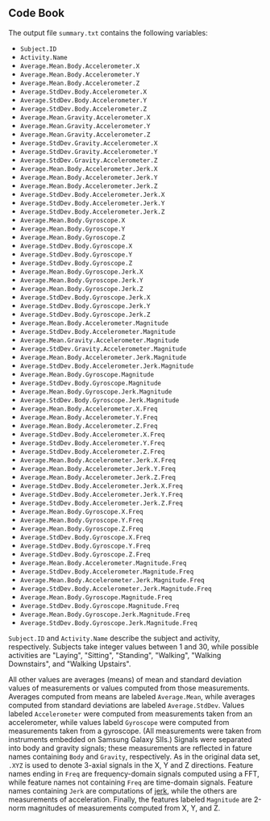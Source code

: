 ## Code Book

The output file `summary.txt` contains the following variables:

 * `Subject.ID`
 * `Activity.Name`
 * `Average.Mean.Body.Accelerometer.X`
 * `Average.Mean.Body.Accelerometer.Y`
 * `Average.Mean.Body.Accelerometer.Z`
 * `Average.StdDev.Body.Accelerometer.X`
 * `Average.StdDev.Body.Accelerometer.Y`
 * `Average.StdDev.Body.Accelerometer.Z`
 * `Average.Mean.Gravity.Accelerometer.X`
 * `Average.Mean.Gravity.Accelerometer.Y`
 * `Average.Mean.Gravity.Accelerometer.Z`
 * `Average.StdDev.Gravity.Accelerometer.X`
 * `Average.StdDev.Gravity.Accelerometer.Y`
 * `Average.StdDev.Gravity.Accelerometer.Z`
 * `Average.Mean.Body.Accelerometer.Jerk.X`
 * `Average.Mean.Body.Accelerometer.Jerk.Y`
 * `Average.Mean.Body.Accelerometer.Jerk.Z`
 * `Average.StdDev.Body.Accelerometer.Jerk.X`
 * `Average.StdDev.Body.Accelerometer.Jerk.Y`
 * `Average.StdDev.Body.Accelerometer.Jerk.Z`
 * `Average.Mean.Body.Gyroscope.X`
 * `Average.Mean.Body.Gyroscope.Y`
 * `Average.Mean.Body.Gyroscope.Z`
 * `Average.StdDev.Body.Gyroscope.X`
 * `Average.StdDev.Body.Gyroscope.Y`
 * `Average.StdDev.Body.Gyroscope.Z`
 * `Average.Mean.Body.Gyroscope.Jerk.X`
 * `Average.Mean.Body.Gyroscope.Jerk.Y`
 * `Average.Mean.Body.Gyroscope.Jerk.Z`
 * `Average.StdDev.Body.Gyroscope.Jerk.X`
 * `Average.StdDev.Body.Gyroscope.Jerk.Y`
 * `Average.StdDev.Body.Gyroscope.Jerk.Z`
 * `Average.Mean.Body.Accelerometer.Magnitude`
 * `Average.StdDev.Body.Accelerometer.Magnitude`
 * `Average.Mean.Gravity.Accelerometer.Magnitude`
 * `Average.StdDev.Gravity.Accelerometer.Magnitude`
 * `Average.Mean.Body.Accelerometer.Jerk.Magnitude`
 * `Average.StdDev.Body.Accelerometer.Jerk.Magnitude`
 * `Average.Mean.Body.Gyroscope.Magnitude`
 * `Average.StdDev.Body.Gyroscope.Magnitude`
 * `Average.Mean.Body.Gyroscope.Jerk.Magnitude`
 * `Average.StdDev.Body.Gyroscope.Jerk.Magnitude`
 * `Average.Mean.Body.Accelerometer.X.Freq`
 * `Average.Mean.Body.Accelerometer.Y.Freq`
 * `Average.Mean.Body.Accelerometer.Z.Freq`
 * `Average.StdDev.Body.Accelerometer.X.Freq`
 * `Average.StdDev.Body.Accelerometer.Y.Freq`
 * `Average.StdDev.Body.Accelerometer.Z.Freq`
 * `Average.Mean.Body.Accelerometer.Jerk.X.Freq`
 * `Average.Mean.Body.Accelerometer.Jerk.Y.Freq`
 * `Average.Mean.Body.Accelerometer.Jerk.Z.Freq`
 * `Average.StdDev.Body.Accelerometer.Jerk.X.Freq`
 * `Average.StdDev.Body.Accelerometer.Jerk.Y.Freq`
 * `Average.StdDev.Body.Accelerometer.Jerk.Z.Freq`
 * `Average.Mean.Body.Gyroscope.X.Freq`
 * `Average.Mean.Body.Gyroscope.Y.Freq`
 * `Average.Mean.Body.Gyroscope.Z.Freq`
 * `Average.StdDev.Body.Gyroscope.X.Freq`
 * `Average.StdDev.Body.Gyroscope.Y.Freq`
 * `Average.StdDev.Body.Gyroscope.Z.Freq`
 * `Average.Mean.Body.Accelerometer.Magnitude.Freq`
 * `Average.StdDev.Body.Accelerometer.Magnitude.Freq`
 * `Average.Mean.Body.Accelerometer.Jerk.Magnitude.Freq`
 * `Average.StdDev.Body.Accelerometer.Jerk.Magnitude.Freq`
 * `Average.Mean.Body.Gyroscope.Magnitude.Freq`
 * `Average.StdDev.Body.Gyroscope.Magnitude.Freq`
 * `Average.Mean.Body.Gyroscope.Jerk.Magnitude.Freq`
 * `Average.StdDev.Body.Gyroscope.Jerk.Magnitude.Freq`

`Subject.ID` and `Activity.Name` describe the subject and activity, respectively.
Subjects take integer values between 1 and 30, while possible activities are "Laying", "Sitting", "Standing", "Walking", "Walking Downstairs", and "Walking Upstairs".

All other values are averages (means) of mean and standard deviation values of measurements or values computed from those measurements.
Averages computed from means are labeled `Average.Mean`, while averages computed from standard deviations are labeled `Average.StdDev`.
Values labeled `Accelerometer` were computed from measurements taken from an accelerometer, while values labeld `Gyroscope` were computed from measurements taken from a gyroscope.
(All measurements were taken from instruments embedded on Samsung Galaxy SIIs.)
Signals were separated into body and gravity signals; these measurements are reflected in fature names containing `Body` and `Gravity`, respectively.
As in the original data set, `.XYZ` is used to denote 3-axial signals in the X, Y and Z directions.
Feature names ending in `Freq` are frequency-domain signals computed using a FFT, while feature names not containing `Freq` are time-domain signals.
Feature names containing `Jerk` are computations of [jerk](https://en.wikipedia.org/wiki/Jerk_%28physics%29), while the others are measurements of acceleration.
Finally, the features labeled `Magnitude` are 2-norm magnitudes of measurements computed from X, Y, and Z.